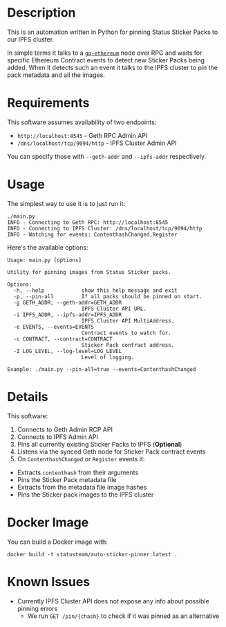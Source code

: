 # Description

This is an automation written in Python for pinning Status Sticker Packs to our IPFS cluster.

In simple terms it talks to a [`go-ethereum`](https://github.com/ethereum/go-ethereum) node over RPC and waits for specific Ethereum Contract events to detect new Sticker Packs being added. When it detects such an event it talks to the IPFS cluster to pin the pack metadata and all the images.

# Requirements

This software assumes availability of two endpoints:

* `http://localhost:8545` - Geth RPC Admin API
* `/dns/localhost/tcp/9094/http` - IPFS Cluster Admin API

You can specify those with `--geth-addr` and `--ipfs-addr` respectively.

# Usage

The simplest way to use it is to just run it:
```
./main.py
INFO - Connecting to Geth RPC: http://localhost:8545
INFO - Connecting to IPFS Cluster: /dns/localhost/tcp/9094/http
INFO - Watching for events: ContenthashChanged,Register
```
Here's the available options:
```
Usage: main.py [options]

Utility for pinning images from Status Sticker packs.

Options:
  -h, --help            show this help message and exit
  -p, --pin-all         If all packs should be pinned on start.
  -g GETH_ADDR, --geth-addr=GETH_ADDR
                        IPFS Cluster API URL.
  -i IPFS_ADDR, --ipfs-addr=IPFS_ADDR
                        IPFS Cluster API MultiAddress.
  -e EVENTS, --events=EVENTS
                        Contract events to watch for.
  -c CONTRACT, --contract=CONTRACT
                        Sticker Pack contract address.
  -I LOG_LEVEL, --log-level=LOG_LEVEL
                        Level of logging.

Example: ./main.py --pin-all=true --events=ContenthashChanged
```

# Details

This software:

1. Connects to Geth Admin RCP API
2. Connects to IPFS Admin API
3. Pins all currently existing Sticker Packs to IPFS (__Optional__)
4. Listens via the synced Geth node for Sticker Pack contract events
5. On `ContenthashChanged` or `Register` events it:
  - Extracts `contenthash` from their arguments
  - Pins the Sticker Pack metadata file
  - Extracts from the metadata file image hashes
  - Pins the Sticker pack images to the IPFS cluster

# Docker Image

You can build a Docker image with:
```
docker build -t statusteam/auto-sticker-pinner:latest .
```

# Known Issues

* Currently IPFS Cluster API does not expose any info about possible pinning errors
  - We run `GET /pin/{chash}` to check if it was pinned as an alternative
